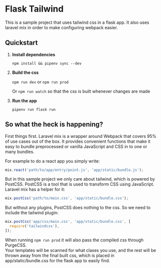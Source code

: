Flask Tailwind
======================

This is a sample project that uses tailwind css in a flask app.  It also uses
laravel mix in order to make configuring webpack easier.

Quickstart
----------

1. **Install dependencies**

    `npm install && pipenv sync --dev`

2. **Build the css**

    `npm run dev` or `npm run prod`

    Or `npm run watch` so that the css is built whenever changes are made

3. **Run the app**

    `pipenv run flask run`


So what the heck is happening?
------------------------------

First things first.  Laravel mix is a wrapper around Webpack that covers 95%
of use cases out of the box.  It provides convenient functions that make it easy
to bundle preprocessed or vanilla JavaScript and CSS in to one or many bundles.

For example to do a react app you simply write:

```js
mix.react('path/to/app/entry/point.js', 'app/static/bundle.js');
```

But in this sample project we only care about tailwind, which is powered by
PostCSS.  PostCSS is a tool that is used to transform CSS using JavaScript.
Laravel mix has a helper for it:

```js
mix.postCss('path/to/main.css', 'app/static/bundle.css');
```

But without any plugins, PostCSS does nothing to the css.  So we need to
include the tailwind plugin:

```js
mix.postCss('app/css/main.css', 'app/static/bundle.css', [
  require('tailwindcss'),
]);
```

When running `npm run prod` it will also pass the compiled css through PurgeCSS.  
Your templates will be scanned for what clases you use, and the rest will be 
thrown away from the final built css, which is placed in app/static/bundle.css
for the flask app to easily find.
